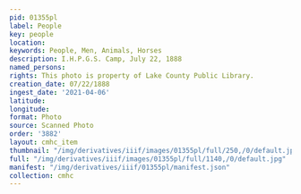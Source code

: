 ```yaml
---
pid: 01355pl
label: People
key: people
location: 
keywords: People, Men, Animals, Horses
description: I.H.P.G.S. Camp, July 22, 1888
named_persons: 
rights: This photo is property of Lake County Public Library.
creation_date: 07/22/1888
ingest_date: '2021-04-06'
latitude: 
longitude: 
format: Photo
source: Scanned Photo
order: '3882'
layout: cmhc_item
thumbnail: "/img/derivatives/iiif/images/01355pl/full/250,/0/default.jpg"
full: "/img/derivatives/iiif/images/01355pl/full/1140,/0/default.jpg"
manifest: "/img/derivatives/iiif/01355pl/manifest.json"
collection: cmhc
---
```

